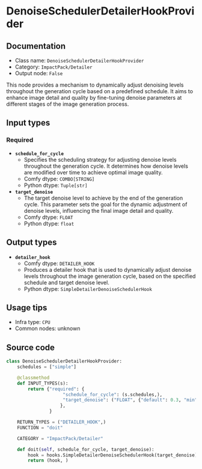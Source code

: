 # DenoiseSchedulerDetailerHookProvider
## Documentation
- Class name: `DenoiseSchedulerDetailerHookProvider`
- Category: `ImpactPack/Detailer`
- Output node: `False`

This node provides a mechanism to dynamically adjust denoising levels throughout the generation cycle based on a predefined schedule. It aims to enhance image detail and quality by fine-tuning denoise parameters at different stages of the image generation process.
## Input types
### Required
- **`schedule_for_cycle`**
    - Specifies the scheduling strategy for adjusting denoise levels throughout the generation cycle. It determines how denoise levels are modified over time to achieve optimal image quality.
    - Comfy dtype: `COMBO[STRING]`
    - Python dtype: `Tuple[str]`
- **`target_denoise`**
    - The target denoise level to achieve by the end of the generation cycle. This parameter sets the goal for the dynamic adjustment of denoise levels, influencing the final image detail and quality.
    - Comfy dtype: `FLOAT`
    - Python dtype: `float`
## Output types
- **`detailer_hook`**
    - Comfy dtype: `DETAILER_HOOK`
    - Produces a detailer hook that is used to dynamically adjust denoise levels throughout the image generation cycle, based on the specified schedule and target denoise level.
    - Python dtype: `SimpleDetailerDenoiseSchedulerHook`
## Usage tips
- Infra type: `CPU`
- Common nodes: unknown


## Source code
```python
class DenoiseSchedulerDetailerHookProvider:
    schedules = ["simple"]

    @classmethod
    def INPUT_TYPES(s):
        return {"required": {
                     "schedule_for_cycle": (s.schedules,),
                     "target_denoise": ("FLOAT", {"default": 0.3, "min": 0.0, "max": 1.0, "step": 0.01}),
                    },
                }

    RETURN_TYPES = ("DETAILER_HOOK",)
    FUNCTION = "doit"

    CATEGORY = "ImpactPack/Detailer"

    def doit(self, schedule_for_cycle, target_denoise):
        hook = hooks.SimpleDetailerDenoiseSchedulerHook(target_denoise)
        return (hook, )

```

